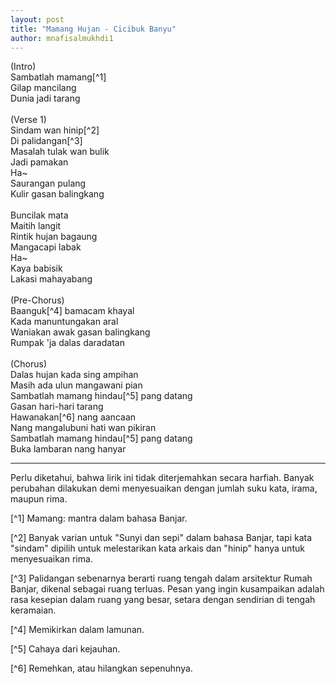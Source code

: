 ```yaml
---
layout: post
title: "Mamang Hujan - Cicibuk Banyu"
author: mnafisalmukhdi1
---
```

(Intro)<br>
Sambatlah mamang[^1]<br>
Gilap mancilang<br>
Dunia jadi tarang<br>
<br>
(Verse 1)<br>
Sindam wan hinip[^2]<br>
Di palidangan[^3]<br>
Masalah tulak wan bulik<br>
Jadi pamakan<br>
Ha~<br>
Saurangan pulang<br>
Kulir gasan balingkang<br>
<br>
Buncilak mata<br>
Maitih langit<br>
Rintik hujan bagaung<br>
Mangacapi labak<br>
Ha~<br>
Kaya babisik<br>
Lakasi mahayabang<br>
<br>
(Pre-Chorus)<br>
Baanguk[^4] bamacam khayal<br>
Kada manuntungakan aral<br>
Waniakan awak gasan balingkang<br>
Rumpak 'ja dalas daradatan<br>
<br>
(Chorus)<br>
Dalas hujan kada sing ampihan<br>
Masih ada ulun mangawani pian<br>
Sambatlah mamang hindau[^5] pang datang<br>
Gasan hari-hari tarang<br>
Hawanakan[^6] nang aancaan<br>
Nang mangalubuni hati wan pikiran<br>
Sambatlah mamang hindau[^5] pang datang<br>
Buka lambaran nang hanyar

***
Perlu diketahui, bahwa lirik ini tidak diterjemahkan secara harfiah. Banyak perubahan dilakukan demi menyesuaikan dengan jumlah suku kata, irama, maupun rima.

[^1] Mamang: mantra dalam bahasa Banjar.

[^2] Banyak varian untuk "Sunyi dan sepi" dalam bahasa Banjar, tapi kata "sindam" dipilih untuk melestarikan kata arkais dan "hinip" hanya untuk menyesuaikan rima.

[^3] Palidangan sebenarnya berarti ruang tengah dalam arsitektur Rumah Banjar, dikenal sebagai ruang terluas. Pesan yang ingin kusampaikan adalah rasa kesepian dalam ruang yang besar, setara dengan sendirian di tengah keramaian.

[^4] Memikirkan dalam lamunan.

[^5] Cahaya dari kejauhan.

[^6] Remehkan, atau hilangkan sepenuhnya.
